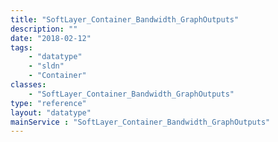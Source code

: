 ```yaml
---
title: "SoftLayer_Container_Bandwidth_GraphOutputs"
description: ""
date: "2018-02-12"
tags:
    - "datatype"
    - "sldn"
    - "Container"
classes:
    - "SoftLayer_Container_Bandwidth_GraphOutputs"
type: "reference"
layout: "datatype"
mainService : "SoftLayer_Container_Bandwidth_GraphOutputs"
---
```

